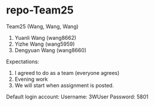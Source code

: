 # repo-Team25
Team25 (Wang, Wang, Wang)

1)  Yuanli Wang (wang8662)
2)  Yizhe Wang (wang5959)
3)  Dengyuan Wang (wang8660)

Expectations:  
1)  I agreed to do as a team (everyone agrees)
2)  Evening work
3)  We will start when assignment is posted.

Default login account:
Username: 3WUser
Password: 5801